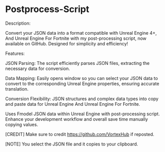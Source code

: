# Postprocess-Script

Description:

Convert your JSON data into a format compatible with Unreal Engine 4+, And Unreal Engine For Fortnite with my post-processing script, now available on GitHub. Designed for simplicity and efficiency!

Features:

JSON Parsing: The script efficiently parses JSON files, extracting the necessary data for conversion.

Data Mapping: Easily opens window so you can select your JSON data to convert to the corresponding Unreal Engine properties, ensuring accurate translation.

Conversion Flexibility: JSON structures and complex data types into copy and paste data for Unreal Engine And Unreal Engine For Fortnite.

Uses Fmodel JSON data within Unreal Engine with post-processing script. Enhance your development workflow and overall save time manually copying values.

[CREDIT]
Make sure to credit https://github.com/VortexHub if reposted.

[NOTE]
You select the JSON file and it copies to your clipboard.
